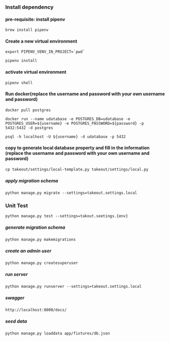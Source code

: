 ### Install dependency

#### pre-requisite: install pipenv
```
brew install pipenv
```

#### Create a new virtual environment
```
export PIPENV_VENV_IN_PROJECT=`pwd`
```

```
pipenv install
```

#### activate virtual environment
```
pipenv shell
```

#### Run docker(replace the username and password with your own username and password)
```
docker pull postgres
```
```
docker run --name udatabase -e POSTGRES_DB=udatabase -e POSTGRES_USER=${username} -e POSTGRES_PASSWORD=${password} -p 5432:5432 -d postgres
```
```
psql -h localhost -U ${username} -d udatabase -p 5432
```

#### copy to generate local database property and fill in the information (replace the username and password with your own username and password)
```
cp takeout/settings/local-template.py takeout/settings/local.py
```

##### apply migration schema
```
python manage.py migrate --settings=takeout.settings.local
```

### Unit Test
```
python manage.py test --settings=takout.seetings.{env}
```



##### generate migration schema
```
python manage.py makemigrations
```
##### create an admin user
```
python manage.py createsuperuser
```
##### run server
```
python manage.py runserver --settings=takeout.settings.local
```
##### swagger
```
http://localhost:8000/docs/
```

##### seed data
```
python manage.py loaddata app/fixtures/db.json
